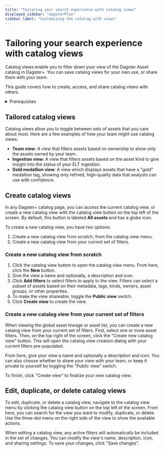```yaml
---
title: "Tailoring your search experience with catalog views"
displayed_sidebar: "dagsterPlus"
sidebar_label: "Customizing the catalog with views"
---
```


# Tailoring your search experience with catalog views

Catalog views enable you to filter down your view of the Dagster Asset catalog in Dagster+. You can save catalog views for your own use, or share them with your team.

This guide covers how to create, access, and share catalog views with others.


<details>
<summary>Prerequisites</summary>

- A Dagster+ organization
- Familiarity with [Assets](/concepts/assets)

</details>


## Tailored catalog views

Catalog views allow you to toggle between sets of assets that you care about most. Here are a few examples of how your team might use catalog views:

- **Team view**: A view that filters assets based on ownership to show only the assets owned by your team.
- **Ingestion view**: A view that filters assets based on the asset kind to give insight into the status of your ELT ingestion.
- **Gold medallion view**: A view which displays assets that have a "gold" medallion tag, showing only refined, high-quality data that analysts can use with confidence.


## Create catalog views

In any Dagster+ catalog page, you can access the current catalog view, or create a new catalog view with the catalog view button on the top left of the screen. By default, this button is labeled **All assets** and has a globe icon.

To create a new catalog view, you have two options:
1. Create a new catalog view from scratch, from the catalog view menu.
2. Create a new catalog view from your current set of filters.

### Create a new catalog view from scratch

1. Click the catalog view button to open the catalog view menu. From here, click the **New** button.
2. Give the view a name and optionally, a description and icon.
3. Click **Add filters** to select filters to apply to the view. Filters can select a subset of assets based on their metadata, tags, kinds, owners, asset groups, or other properties.
4. To make the view shareable, toggle the **Public view** switch.
5. Click **Create view** to create the view.

### Create a new catalog view from your current set of filters

When viewing the global asset lineage or asset list, you can create a new catalog view from your current set of filters. First, select one or more asset filters. Then, on the top right of the screen, click the "Create new catalog view" button. This will open the catalog view creation dialog with your current filters pre-populated.

From here, give your view a name and optionally a description and icon. You can also choose whether to share your view with your team, or keep it private to yourself by toggling the "Public view" switch.

To finish, click "Create view" to finalize your new catalog view.

## Edit, duplicate, or delete catalog views

To edit, duplicate, or delete a catalog view, navigate to the catalog view menu by clicking the catalog view button on the top left of the screen. From here, you can search for the view you want to modify, duplicate, or delete. Use the three-dot menu on the right side of the view to show the available actions.

When editing a catalog view, any active filters will automatically be included in the set of changes. You can modify the view's name, description, icon, and sharing settings. To save your changes, click "Save changes".
